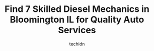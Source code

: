 ---
layout: ampstory
image: https://images.unsplash.com/photo-1553440569-bcc63803a83d?ixlib=rb-4.0.3&ixid=MnwxMjA3fDB8MHxwaG90by1wYWdlfHx8fGVufDB8fHx8&auto=format&fit=crop&w=640&h=853&q=80
author: techidn
featured: false
description: When it comes to maintaining and repairing your vehicle in Bloomington IL, USA, you deserve nothing but the best. Thats why the 7 best Diesel Mechanic in the area are here to offer their ex
title: Find 7 Skilled Diesel Mechanics in Bloomington IL for Quality Auto Services
cover:
   title: Find 7 Skilled Diesel Mechanics in Bloomington IL for Quality Auto Services
   subtitle: Rickpate
   background: https://images.unsplash.com/photo-1553440569-bcc63803a83d?ixlib=rb-4.0.3&ixid=MnwxMjA3fDB8MHxwaG90by1wYWdlfHx8fGVufDB8fHx8&auto=format&fit=crop&w=640&h=853&q=80

pages: 
 - layout: thirds
   top: <h1>#1 Tuffy Tire & Auto Service Center</h1>
   bottom: "<p>This place is absolutely amazing!!! I was passing through town and had a vibration in the front end of the vehicle.  I wanted the front tires balance, but did not have a </p>"
   background: https://www.knot35.com/toplist/wp-content/uploads/2023/06/best-diesel-mechanic-1-in-bloomington-il-1685836552.jpeg
   backgroundblur: true
 - layout: thirds
   top: <h1>#2 All About Auto</h1>
   bottom: "<p>604 W Division St, Bloomington, IL 61701, United States</p>"
   background: https://www.knot35.com/toplist/wp-content/uploads/2023/06/best-diesel-mechanic-2-in-bloomington-il-1685836552.png
   cta:
      link: https://www.knot35.com/toplist/find-7-skilled-diesel-mechanics-in-bloomington-il-for-quality-auto-services/
      text: Find 7 Skilled Diesel Mechanics in Bloomington IL for Quality Auto Services
 - layout: thirds
   top: <h1>#3 TA Truck Service</h1>
   bottom: "<p>505 Truckers Ln, Bloomington, IL 61701, United States</p>"
   background: https://www.knot35.com/toplist/wp-content/uploads/2023/06/best-diesel-mechanic-3-in-bloomington-il-1685836554.jpeg
   cta:
      link: https://www.knot35.com/toplist/find-7-skilled-diesel-mechanics-in-bloomington-il-for-quality-auto-services/
      text: Find 7 Skilled Diesel Mechanics in Bloomington IL for Quality Auto Services
 - layout: thirds
   top: <h1>#4 Tessendorf Automotive</h1>
   bottom: "<p>317 Kenmore Rd, Bloomington, IL 61704, United States</p>"
   background: https://images.unsplash.com/photo-1567095761054-7a02e69e5c43?ixlib=rb-4.0.3&ixid=MnwxMjA3fDB8MHxwaG90by1wYWdlfHx8fGVufDB8fHx8&auto=format&fit=crop&w=640&h=853&q=80
   cta:
      link: https://www.knot35.com/toplist/find-7-skilled-diesel-mechanics-in-bloomington-il-for-quality-auto-services/
      text: Find 7 Skilled Diesel Mechanics in Bloomington IL for Quality Auto Services
 - layout: thirds
   top: <h1>#5 Zaabs Full Service Auto Repair</h1>
   bottom: "<p>711 E Lincoln St, Bloomington, IL 61701, United States</p>"
   background: https://images.unsplash.com/photo-1615749413727-825b59a857b5?ixlib=rb-4.0.3&ixid=MnwxMjA3fDB8MHxwaG90by1wYWdlfHx8fGVufDB8fHx8&auto=format&fit=crop&w=640&h=853&q=80
   cta:
      link: https://www.knot35.com/toplist/find-7-skilled-diesel-mechanics-in-bloomington-il-for-quality-auto-services/
      text: Find 7 Skilled Diesel Mechanics in Bloomington IL for Quality Auto Services
 - layout: thirds
   top: <h1>#6 R & R Certified Automotive Inc.</h1>
   bottom: "<p>911 W Washington St, Bloomington, IL 61701, United States</p>"
   background: https://images.unsplash.com/photo-1531169509526-f8f1fdaa4a67?ixlib=rb-4.0.3&ixid=MnwxMjA3fDB8MHxwaG90by1wYWdlfHx8fGVufDB8fHx8&auto=format&fit=crop&w=640&h=853&q=80
   cta:
      link: https://www.knot35.com/toplist/find-7-skilled-diesel-mechanics-in-bloomington-il-for-quality-auto-services/
      text: Find 7 Skilled Diesel Mechanics in Bloomington IL for Quality Auto Services
 - layout: thirds
   top: <h1>#7 1 Stop Auto Shop of Bloomington</h1>
   bottom: "<p>13 Westport Ct, Bloomington, IL 61704, United States</p>"
   background: https://images.unsplash.com/photo-1547366785-564103df7e13?ixlib=rb-4.0.3&ixid=MnwxMjA3fDB8MHxwaG90by1wYWdlfHx8fGVufDB8fHx8&auto=format&fit=crop&w=640&h=853&q=80
   cta:
      link: https://www.knot35.com/toplist/find-7-skilled-diesel-mechanics-in-bloomington-il-for-quality-auto-services/
      text: Find 7 Skilled Diesel Mechanics in Bloomington IL for Quality Auto Services
 - layout: thirds
   middle: Continue reading...
   background: https://images.unsplash.com/photo-1462556791646-c201b8241a94?ixlib=rb-4.0.3&ixid=MnwxMjA3fDB8MHxwaG90by1wYWdlfHx8fGVufDB8fHx8&auto=format&fit=crop&w=640&h=853&q=80
   cta:
      link: https://www.knot35.com/toplist/find-7-skilled-diesel-mechanics-in-bloomington-il-for-quality-auto-services/
      text: Find 7 Skilled Diesel Mechanics in Bloomington IL for Quality Auto Services
      
---